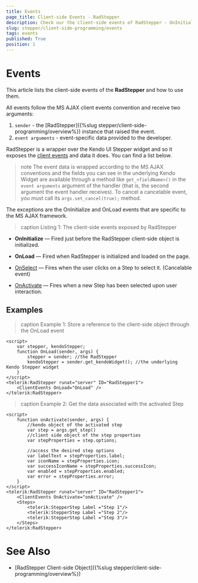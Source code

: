 ```yaml
---
title: Events
page_title: Client-side Events - RadStepper
description: Check our the client-side events of RadStepper - OnInitialize, OnLoad, OnSelect, OnActivate
slug: stepper/client-side-programming/events
tags: events
published: True
position: 1
---
```


# Events

This article lists the client-side events of the **RadStepper** and how to use them.

All events follow the MS AJAX client events convention and receive two arguments:

1. `sender` - the [RadStepper]({%slug stepper/client-side-programming/overview%}) instance that raised the event.
1. `event arguments` - event-specific data provided to the developer.

RadStepper is a wrapper over the Kendo UI Stepper widget and so it exposes the [client events](https://docs.telerik.com/kendo-ui/api/javascript/ui/stepper#events) and data it does. You can find a list below.

>note The event data is wrapped according to the MS AJAX conventions and the fields you can see in the underlying Kendo Widget are available through a method like `get_<fieldName>()` in the `event arguments` argument of the handler (that is, the second argument the event handler receives). To cancel a cancelable event, you must call its `args.set_cancel(true);` method.

The exceptions are the OnInitialize and OnLoad events that are specific to the MS AJAX framework.

>caption Listing 1: The client-side events exposed by RadStepper

* **OnInitialize** — Fired just before the RadStepper client-side object is initialized.

* **OnLoad** — Fired when RadStepper is initialized and loaded on the page.
  
* [OnSelect](https://docs.telerik.com/kendo-ui/api/javascript/ui/stepper/events/select) — Fires when the user clicks on a Step to select it. (Cancelable event) 
  
* [OnActivate](https://docs.telerik.com/kendo-ui/api/javascript/ui/stepper/events/activate) — Fires when a new Step has been selected upon user interaction.


## Examples

>caption Example 1: Store a reference to the client-side object through the OnLoad event

````ASP.NET
<script>
    var stepper, kendoStepper;
    function OnLoad(sender, args) {
        stepper = sender; //the RadStepper
        kendoStepper = sender.get_kendoWidget(); //the underlying Kendo Stepper widget
    }
</script>
<telerik:RadStepper runat="server" ID="RadStepper1">
    <ClientEvents OnLoad="OnLoad" />
</telerik:RadStepper>
````

>caption Example 2: Get the data associated with the activated Step

````ASP.NET
<script>
    function onActivate(sender, args) {
        //kendo object of the activated step 
        var step = args.get_step()
        //client side object of the step properties
        var stepProperties = step.options;

        //access the desired step options
        var labelText = stepProperties.label;
        var iconName = stepProperties.icon;
        var successIconName = stepProperties.successIcon;
        var enabled = stepProperties.enabled;
        var error = stepProperties.error;
    }
</script>
<telerik:RadStepper runat="server" ID="RadStepper1">
    <ClientEvents OnActivate="onActivate" />
    <Steps>
        <telerik:StepperStep Label ="Step 1"/>
        <telerik:StepperStep Label ="Step 2"/>
        <telerik:StepperStep Label ="Step 3"/>
    </Steps>
</telerik:RadStepper>
````

# See Also

 * [RadStepper Client-side Object]({%slug stepper/client-side-programming/overview%})


